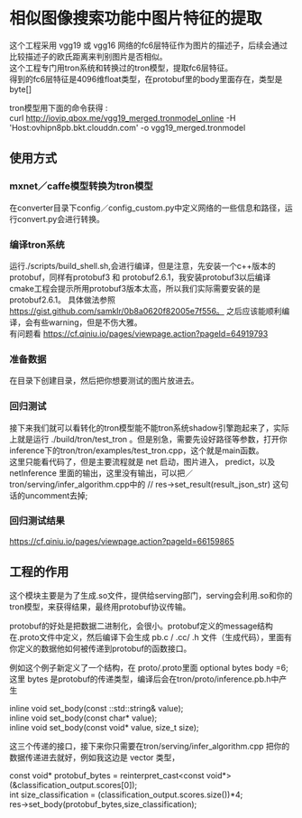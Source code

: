 # 相似图像搜索功能中图片特征的提取

这个工程采用 vgg19 或 vgg16 网络的fc6层特征作为图片的描述子，后续会通过比较描述子的欧氏距离来判别图片是否相似。<br>
这个工程专门用tron系统和转换过的tron模型，提取fc6层特征。<br>
得到的fc6层特征是4096维float类型，在protobuf里的body里面存在，类型是byte[]<br>

tron模型用下面的命令获得 : <br> 
curl http://iovip.qbox.me/vgg19_merged.tronmodel_online -H 'Host:ovhipn8pb.bkt.clouddn.com' -o vgg19_merged.tronmodel <br>

## 使用方式

### mxnet／caffe模型转换为tron模型
在converter目录下config／config_custom.py中定义网络的一些信息和路径，运行convert.py会进行转换。 <br>



### 编译tron系统
运行./scripts/build_shell.sh,会进行编译，但是注意，先安装一个c++版本的protobuf，同样有protobuf3 和 protobuf2.6.1，我安装protobuf3以后编译cmake工程会提示所用protobuf3版本太高，所以我们实际需要安装的是
protobuf2.6.1。 具体做法参照 https://gist.github.com/samklr/0b8a0620f82005e7f556。 之后应该能顺利编译，会有些warning，但是不伤大雅。<br>
有问题看 https://cf.qiniu.io/pages/viewpage.action?pageId=64919793 <br>

### 准备数据
在目录下创建目录，然后把你想要测试的图片放进去。

### 回归测试
接下来我们就可以看转化的tron模型能不能tron系统shadow引擎跑起来了，实际上就是运行 ./build/tron/test_tron 。但是别急，需要先设好路径等参数，打开你inference下的tron/tron/examples/test_tron.cpp，这个就是main函数。<br>
这里只能看代码了，但是主要流程就是 net 启动，图片进入， predict，以及 netInference 里面的输出，这里没有输出，可以把／tron/serving/infer_algorithm.cpp中的 // res->set_result(result_json_str) 这句话的uncomment去掉;<br>

### 回归测试结果
https://cf.qiniu.io/pages/viewpage.action?pageId=66159865

## 工程的作用
这个模块主要是为了生成.so文件，提供给serving部门，serving会利用.so和你的tron模型，来获得结果，最终用protobuf协议传输。<br>

protobuf的好处是把数据二进制化，会很小。protobuf定义的message结构在.proto文件中定义，然后编译下会生成 pb.c / .cc/ .h 文件（生成代码），里面有你定义的数据他如何被传递到protobuf的函数接口。<br>

例如这个例子新定义了一个结构，在 proto/.proto里面 optional bytes body =6; 这里 bytes 是protobuf的传递类型，编译后会在tron/proto/inference.pb.h中产生<br>

inline void set_body(const ::std::string& value);<br>
inline void set_body(const char* value);<br>
inline void set_body(const void* value, size_t size);<br>

这三个传递的接口，接下来你只需要在tron/serving/infer_algorithm.cpp 把你的数据传递进去就好，例如我这边是 vector<float> 类型，<br>

const void* protobuf_bytes = reinterpret_cast<const void*>(&classification_output.scores[0]);<br>
int size_classification = (classification_output.scores.size())*4;<br>
res->set_body(protobuf_bytes,size_classification);<br>
